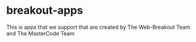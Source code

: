 # breakout-apps
This is apps that we support that are created by The Web-Breakout Team and The MasterCode Team
